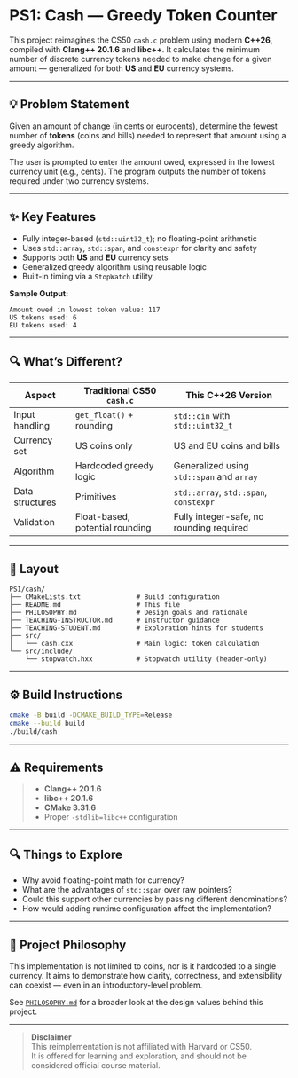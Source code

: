 # PS1: Cash — Greedy Token Counter

This project reimagines the CS50 `cash.c` problem using modern **C++26**, compiled with **Clang++ 20.1.6** and **libc++**. It calculates the minimum number of discrete currency tokens needed to make change for a given amount — generalized for both **US** and **EU** currency systems.

---

## 💡 Problem Statement

Given an amount of change (in cents or eurocents), determine the fewest number of **tokens** (coins and bills) needed to represent that amount using a greedy algorithm.

The user is prompted to enter the amount owed, expressed in the lowest currency unit (e.g., cents). The program outputs the number of tokens required under two currency systems.

---

## ✨ Key Features

- Fully integer-based (`std::uint32_t`); no floating-point arithmetic  
- Uses `std::array`, `std::span`, and `constexpr` for clarity and safety  
- Supports both **US** and **EU** currency sets  
- Generalized greedy algorithm using reusable logic  
- Built-in timing via a `StopWatch` utility  

**Sample Output:**
```
Amount owed in lowest token value: 117  
US tokens used: 6  
EU tokens used: 4
```

---

## 🔍 What’s Different?

| Aspect          | Traditional CS50 `cash.c`       | This C++26 Version                        |
|----------------|----------------------------------|-------------------------------------------|
| Input handling | `get_float()` + rounding         | `std::cin` with `std::uint32_t`           |
| Currency set   | US coins only                    | US and EU coins and bills                 |
| Algorithm      | Hardcoded greedy logic           | Generalized using `std::span` and `array` |
| Data structures| Primitives                       | `std::array`, `std::span`, `constexpr`    |
| Validation     | Float-based, potential rounding  | Fully integer-safe, no rounding required  |

---

## 📁 Layout

```
PS1/cash/
├── CMakeLists.txt              # Build configuration
├── README.md                   # This file
├── PHILOSOPHY.md               # Design goals and rationale
├── TEACHING-INSTRUCTOR.md      # Instructor guidance
├── TEACHING-STUDENT.md         # Exploration hints for students
├── src/
│   └── cash.cxx                # Main logic: token calculation
└── src/include/
    └── stopwatch.hxx           # Stopwatch utility (header-only)
```

---

## ⚙️ Build Instructions

```bash
cmake -B build -DCMAKE_BUILD_TYPE=Release
cmake --build build
./build/cash
```

---

## ⚠️ Requirements

> - **Clang++ 20.1.6**  
> - **libc++ 20.1.6**  
> - **CMake 3.31.6**  
> - Proper `-stdlib=libc++` configuration

---

## 🔍 Things to Explore

- Why avoid floating-point math for currency?  
- What are the advantages of `std::span` over raw pointers?  
- Could this support other currencies by passing different denominations?  
- How would adding runtime configuration affect the implementation?

---

## 📌 Project Philosophy

This implementation is not limited to coins, nor is it hardcoded to a single currency. It aims to demonstrate how clarity, correctness, and extensibility can coexist — even in an introductory-level problem.

See [`PHILOSOPHY.md`](./PHILOSOPHY.md) for a broader look at the design values behind this project.

---

> **Disclaimer**  
> This reimplementation is not affiliated with Harvard or CS50.  
> It is offered for learning and exploration, and should not be considered official course material.